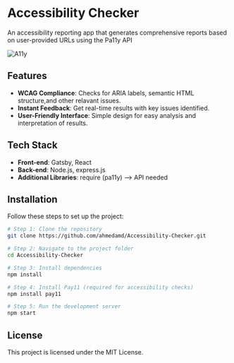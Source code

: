 # Accessibility Checker

An accessibility reporting app that generates comprehensive reports based on user-provided URLs using the Pa11y API

![A11y ](https://github.com/user-attachments/assets/c362c43e-2f29-467f-a0eb-d03d6cd1df82)

## Features

- **WCAG Compliance**: Checks for ARIA labels, semantic HTML structure,and other relavant issues.
- **Instant Feedback**: Get real-time results with key issues identified.
- **User-Friendly Interface**: Simple design for easy analysis and interpretation of results.

## Tech Stack

- **Front-end**: Gatsby, React
- **Back-end**: Node.js, express.js
- **Additional Libraries**: require (pa11y) --> API needed

## Installation



Follow these steps to set up the project:

```bash
# Step 1: Clone the repository
git clone https://github.com/ahmedamd/Accessibility-Checker.git

# Step 2: Navigate to the project folder
cd Accessibility-Checker

# Step 3: Install dependencies
npm install

# Step 4: Install Pay11 (required for accessibility checks)
npm install pay11

# Step 5: Run the development server
npm start

```

## License

This project is licensed under the MIT License.



